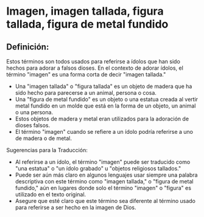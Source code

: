 # Imagen, imagen tallada, figura tallada, figura de metal fundido

## Definición: 

Estos términos son todos usados para referirse a ídolos que han sido hechos para adorar a falsos dioses. En el contexto de adorar ídolos, el término "imagen" es una forma corta de decir "imagen tallada."

* Una "imagen tallada" o "figura tallada" es un objeto de madera que ha sido hecho para parecerse a un animal, persona o cosa.
* Una "figura de metal fundido" es un objeto o una estatua creada al vertir metal fundido en un molde que está en la forma de un objeto, un animal o una persona.
* Estos objetos de madera y metal eran utilizados para la adoración de dioses falsos.
* El término "imagen" cuando se refiere a un ídolo podría referirse a uno de madera o de metal.

Sugerencias para la Traducción:

* Al referirse a un ídolo, el término "imagen" puede ser traducido como "una estatua" o "un ídolo grabado" u "objetos religiosos tallados."
* Puede ser aún más claro en algunos lenguajes usar siempre una palabra descriptiva con este término como "imagen tallada," o "figura de metal fundido," aún en lugares donde solo el término "imagen" o "figura" es utilizado en el texto original.
* Asegure que esté claro que este término sea diferente al término usado para referirse a ser hecho en la imagen de Dios.

